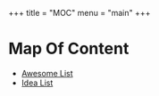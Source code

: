 +++
title = "MOC"
menu = "main"
+++

# Map Of Content

- [Awesome List](/my-awesome-list)
- [Idea List](/my-idea)
